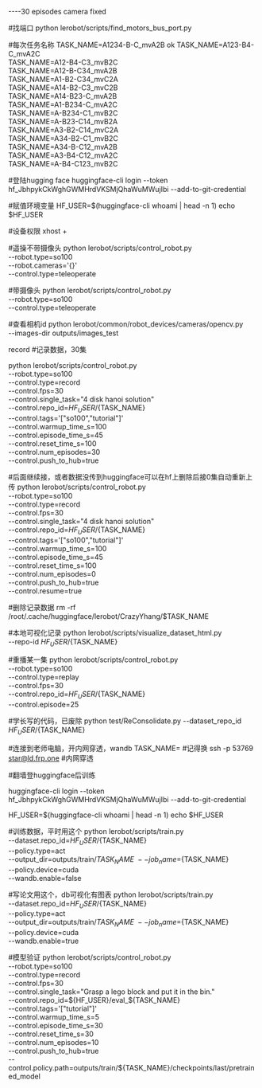 ----30 episodes camera fixed


#找端口
python lerobot/scripts/find_motors_bus_port.py



#每次任务名称
TASK_NAME=A1234-B-C_mvA2B  ok
TASK_NAME=A123-B4-C_mvA2C  
TASK_NAME=A12-B4-C3_mvB2C  
TASK_NAME=A12-B-C34_mvA2B  
TASK_NAME=A1-B2-C34_mvC2A  
TASK_NAME=A14-B2-C3_mvC2B  
TASK_NAME=A14-B23-C_mvA2B  
TASK_NAME=A1-B234-C_mvA2C  
TASK_NAME=A-B234-C1_mvB2C  
TASK_NAME=A-B23-C14_mvB2A  
TASK_NAME=A3-B2-C14_mvC2A  
TASK_NAME=A34-B2-C1_mvB2C  
TASK_NAME=A34-B-C12_mvA2B  
TASK_NAME=A3-B4-C12_mvA2C  
TASK_NAME=A-B4-C123_mvB2C  

#登陆hugging face
huggingface-cli login --token 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 --add-to-git-credential

#赋值环境变量
HF_USER=$(huggingface-cli whoami | head -n 1)
echo $HF_USER


#设备权限
xhost +

#遥操不带摄像头
python lerobot/scripts/control_robot.py \
  --robot.type=so100 \
  --robot.cameras='{}' \
  --control.type=teleoperate

#带摄像头
python lerobot/scripts/control_robot.py \
  --robot.type=so100 \
  --control.type=teleoperate

#查看相机id
python lerobot/common/robot_devices/cameras/opencv.py \
  --images-dir outputs/images_test
















































record
#记录数据，30集

python lerobot/scripts/control_robot.py \
  --robot.type=so100 \
  --control.type=record \
  --control.fps=30 \
  --control.single_task="4 disk hanoi solution" \
  --control.repo_id=${HF_USER}/${TASK_NAME} \
  --control.tags='["so100","tutorial"]' \
  --control.warmup_time_s=100 \
  --control.episode_time_s=45 \
  --control.reset_time_s=100 \
  --control.num_episodes=30 \
  --control.push_to_hub=true

#后面继续接，或者数据没传到huggingface可以在hf上删除后接0集自动重新上传
python lerobot/scripts/control_robot.py \
  --robot.type=so100 \
  --control.type=record \
  --control.fps=30 \
  --control.single_task="4 disk hanoi solution" \
  --control.repo_id=${HF_USER}/${TASK_NAME} \
  --control.tags='["so100","tutorial"]' \
  --control.warmup_time_s=100 \
  --control.episode_time_s=45 \
  --control.reset_time_s=100 \
  --control.num_episodes=0 \
  --control.push_to_hub=true \
  --control.resume=true


#删除记录数据
  rm -rf /root/.cache/huggingface/lerobot/CrazyYhang/$TASK_NAME


#本地可视化记录
  python lerobot/scripts/visualize_dataset_html.py \
  --repo-id ${HF_USER}/${TASK_NAME}


#重播某一集
  python lerobot/scripts/control_robot.py \
  --robot.type=so100 \
  --control.type=replay \
  --control.fps=30 \
  --control.repo_id=${HF_USER}/${TASK_NAME} \
  --control.episode=25

#学长写的代码，已废除
  python test/ReConsolidate.py --dataset_repo_id ${HF_USER}/${TASK_NAME}































#连接到老师电脑，开内网穿透，wandb
TASK_NAME=  #记得换
ssh -p 53769 star@ld.frp.one    #内网穿透




#翻墙登huggingface后训练

huggingface-cli login --token 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 --add-to-git-credential

HF_USER=$(huggingface-cli whoami | head -n 1)
echo $HF_USER














#训练数据，平时用这个
python lerobot/scripts/train.py \
  --dataset.repo_id=${HF_USER}/${TASK_NAME} \
  --policy.type=act \
  --output_dir=outputs/train/${TASK_NAME} \
  --job_name=${TASK_NAME} \
  --policy.device=cuda \
  --wandb.enable=false

#写论文用这个，db可视化有图表
python lerobot/scripts/train.py \
  --dataset.repo_id=${HF_USER}/${TASK_NAME} \
  --policy.type=act \
  --output_dir=outputs/train/${TASK_NAME} \
  --job_name=${TASK_NAME} \
  --policy.device=cuda \
  --wandb.enable=true
























































#模型验证
  python lerobot/scripts/control_robot.py \
  --robot.type=so100 \
  --control.type=record \
  --control.fps=30 \
  --control.single_task="Grasp a lego block and put it in the bin." \
  --control.repo_id=${HF_USER}/eval_${TASK_NAME} \
  --control.tags='["tutorial"]' \
  --control.warmup_time_s=5 \
  --control.episode_time_s=30 \
  --control.reset_time_s=30 \
  --control.num_episodes=10 \
  --control.push_to_hub=true \
  --control.policy.path=outputs/train/${TASK_NAME}/checkpoints/last/pretrained_model